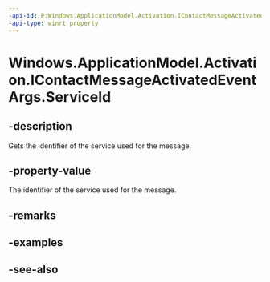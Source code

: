 ----api-id: P:Windows.ApplicationModel.Activation.IContactMessageActivatedEventArgs.ServiceId
-api-type: winrt property
---<!-- Property syntaxpublic string ServiceId { get; }--># Windows.ApplicationModel.Activation.IContactMessageActivatedEventArgs.ServiceId## -descriptionGets the identifier of the service used for the message.## -property-valueThe identifier of the service used for the message.## -remarks## -examples## -see-also